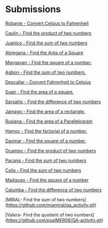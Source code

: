 # Submissions

[Robante - Convert Celsius to Fahrenheit](https://github.com/ipetersenpai/QA-Activity)

[Caulin - Find the product of two numbers](https://github.com/iannico322/multiplyTester)

[Juanico - Find the sum of two numbers](https://github.com/juanico637/findthesumoftwonumbers)

[Abregana - Find the Area of a Square](https://github.com/Macky0523/School.git)

[Mangayan - Find the square of a number.](https://github.com/AceNicoleMangayan/QA-Activity.git)

[Agbon - Find the sum of two numbers.](https://github.com/GerarldAgbon/qa_sum.git)

[Descallar - Convert Fahrenheit to Celsius](https://github.com/descallar24/Fahrenheit-to-Celsius)

[Suan - Find the area of a square.](https://github.com/suanrichianreib/suan_areaofsquare.git)

[Sarsalijo - Find the difference of two numbers](https://github.com/LadyMaxineSarsalijo/Sarsalijo_UnitTesting.git)

[Jamago - Find the area of a rectangle.](https://github.com/johnreyjamago/test_Area_Rectangle)

[Rusiana - Find the area of a Parallelogram](https://github.com/MG-Rusiana/area_of_parallelogram)

[Hamoc - Find the factorial of a number.](https://github.com/Meljohnzer/Factorial.git)

[Daomar - Find the square of a number.](https://github.com/BM-Daomar/daomar_sqrofanmbr.git)

[Ocampo - Find the product of two numbers](https://github.com/krishiaocampo/Multiplication_UnitTesting.git)

[Pacana - Find the sum of two numbers](https://github.com/Rickne/Pacana-Find-the-sum-of-two-numbers.git)

[Colis - Find the sum of two numbers](https://github.com/Joy5345/Colis-findthesum.git)

[Madgugo - Find the square of a number](https://github.com/BonStudent/Magdugo_QA.git)

[Calumba - Find the difference of two numbers](https://github.com/CCharlen3/unitTest.git)

[MIRAL- Find the sum of two numbers] (https://github.com/miamiral/qa_activity.git)

[Valera- Find the quotient of two numbers] (https://github.com/psalMER06/QA-activity.git)
